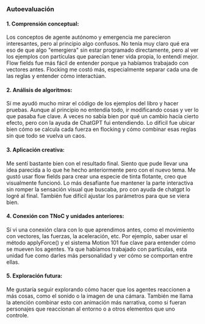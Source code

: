 ### Autoevaluación

#### 1. Comprensión conceptual:
Los conceptos de agente autónomo y emergencia me parecieron interesantes, pero al principio algo confusos. No tenía muy claro qué era eso de que algo "emergiera" sin estar programado directamente, pero al ver los ejemplos con partículas que parecían tener vida propia, lo entendí mejor. Flow fields fue más fácil de entender porque ya habíamos trabajado con vectores antes. Flocking me costó más, especialmente separar cada una de las reglas y entender cómo interactúan.

#### 2. Análisis de algoritmos:
Sí me ayudó mucho mirar el código de los ejemplos del libro y hacer pruebas. Aunque al principio no entendía todo, ir modificando cosas y ver lo que pasaba fue clave. A veces no sabía bien por qué un cambio hacía cierto efecto, pero con la ayuda de ChatGPT fui entendiendo. Lo difícil fue ubicar bien cómo se calcula cada fuerza en flocking y cómo combinar esas reglas sin que todo se vuelva un caos.

#### 3. Aplicación creativa:
Me sentí bastante bien con el resultado final. Siento que pude llevar una idea parecida a lo que he hecho anteriormente pero con el nuevo tema. Me gustó usar flow fields para crear una especie de tinta flotante, creo que visualmente funcionó. Lo más desafiante fue mantener la parte interactiva sin romper la sensación visual que buscaba, pro con ayuda de chatgpt lo logré al final. También fue difícil ajustar los parámetros para que se viera bien.

#### 4. Conexión con TNoC y unidades anteriores:
Sí vi una conexión clara con lo que aprendimos antes, como el movimiento con vectores, las fuerzas, la aceleración, etc. Por ejemplo, saber usar el método applyForce() y el sistema Motion 101 fue clave para entender cómo se mueven los agentes. Ya que habíamos trabajado con partículas, esta unidad fue como darles más personalidad y ver cómo se comportan entre ellas.

#### 5. Exploración futura:
Me gustaría seguir explorando cómo hacer que los agentes reaccionen a más cosas, como el sonido o la imagen de una cámara. También me llama la atención combinar esto con animación más narrativa, como si fueran personajes que reaccionan al entorno o a otros elementos que uno controle.

